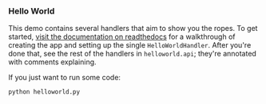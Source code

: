 ### Hello World

This demo contains several handlers that aim to show you the ropes. To get started, [visit the documentation on readthedocs](http://tornado-json.readthedocs.org/en/latest/) for a walkthrough of creating the app and setting up the single `HelloWorldHandler`. After you're done that, see the rest of the handlers in `helloworld.api`; they're annotated with comments explaining.

If you just want to run some code:

```
python helloworld.py
````
